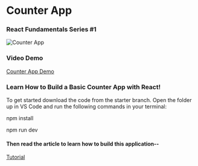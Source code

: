 # Counter App

### React Fundamentals Series #1

![Counter App](https://miro.medium.com/v2/resize:fit:1400/0*ots3KsIJtgfRZoRZ)

### Video Demo

[Counter App Demo](https://www.youtube.com/watch?v=6x52HakNP9Y)

### Learn How to Build a Basic Counter App with React!

To get started download the code from the starter branch. Open the folder up in VS Code and run the following commands in your terminal:

npm install

npm run dev

#### Then read the article to learn how to build this application--

[Tutorial](https://medium.com/@patrick.m.speranza/react-fundamentals-part-1-dd29b14f52e3)
